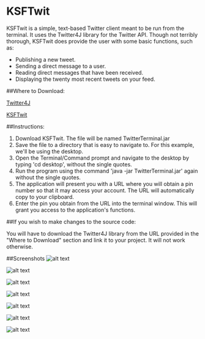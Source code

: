 # **KSFTwit**

KSFTwit is a simple, text-based Twitter client meant to be run from the terminal. It uses the Twitter4J library for the Twitter API. Though not terribly thorough, KSFTwit does provide the user with some basic functions, such as:

- Publishing a new tweet.
- Sending a direct message to a user.
- Reading direct messages that have been received.
- Displaying the twenty most recent tweets on your feed.


##Where to Download:

[Twitter4J](http://twitter4j.org/en/index.html)

[KSFTwit](https://www.dropbox.com/s/v2tu52j34gompm9/TwitterTerminal.jar)

##Instructions:

1. Download KSFTwit. The file will be named TwitterTerminal.jar
2. Save the file to a directory that is easy to navigate to.
   For this example, we'll be using the desktop.
3. Open the Terminal/Command prompt and navigate to the desktop
   by typing 'cd desktop', without the single quotes.
4. Run the program using the command 'java -jar TwitterTerminal.jar'
   again without the single quotes.
5. The application will present you with a URL where you will obtain
   a pin number so that it may access your account. The URL will
   automatically copy to your clipboard.
6. Enter the pin you obtain from the URL into the terminal window.
   This will grant you access to the application's functions.
   
##If you wish to make changes to the source code:

You will have to download the Twitter4J library from the URL provided in the "Where to Download" section and link it to your project. It will not work otherwise.
   
##Screenshots
![alt text](http://i.imgur.com/ZoV2UL2.png "Starting the application.")

![alt text](http://i.imgur.com/LyInMMl.png "Retrieving your PIN.")

![alt text](http://i.imgur.com/SLHPMQf.png "Main Menu")

![alt text](http://i.imgur.com/0fapPtF.png "Reading my received messages.")

![alt text](http://i.imgur.com/9dDf3zL.png "Updating my status.")

![alt text](http://i.imgur.com/rlYtVHS.png "Success!")

![alt text](http://i.imgur.com/AhBo5Jd.png "Ending program execution.")

